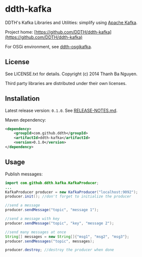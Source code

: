 ddth-kafka 
==========

DDTH's Kafka Libraries and Utilities: simplify using [Apache Kafka](http://kafka.apache.org/).

Project home:
[https://github.com/DDTH/ddth-kafka](https://github.com/DDTH/ddth-kafka)

For OSGi environment, see [ddth-osgikafka](https://github.com/DDTH/ddth-osgikafka).


## License ##

See LICENSE.txt for details. Copyright (c) 2014 Thanh Ba Nguyen.

Third party libraries are distributed under their own licenses.


## Installation #

Latest release version: `0.1.0`. See [RELEASE-NOTES.md](RELEASE-NOTES.md).

Maven dependency:

```xml
<dependency>
	<groupId>com.github.ddth</groupId>
	<artifactId>ddth-kafka</artifactId>
	<version>0.1.0</version>
</dependency>
```


## Usage ##

Publish messages:

```java
import com.github.ddth.kafka.KafkaProducer;
...
KafkaProducer producer = new KafkaProducer("localhost:9092");
producer.init(); //don't forget to initialize the producer

//send a message
producer.sendMessage("topic", "message 1");

//send a message with key
producer.sendMessage("topic", "key", "message 2");

//send many messages at once
String[] messages = new String[]{"msg1", "msg2", "msg3"};
producer.sendMessages("topic", messages);

producer.destroy; //destroy the producer when done
```
